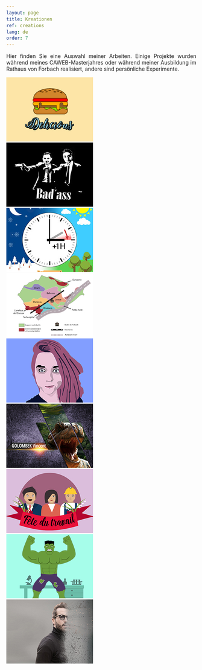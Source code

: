 ```yaml
---
layout: page
title: Kreationen
ref: creations
lang: de
order: 7
---
```



<link rel="stylesheet" type="text/css" href="css/lightbox.min.css">

<div class="wrapper">

<p style="text-align:justify;">Hier finden Sie eine Auswahl meiner Arbeiten. Einige Projekte wurden während meines CAWEB-Masterjahres oder während meiner Ausbildung im Rathaus von Forbach realisiert, andere sind persönliche Experimente.</p>
    
<div class="gallery">
    
<div class="centrer_img">
<a href="img/img1.jpg" data-lightbox="mygallery" data-title="Hamburger">
    <img src="img/img1_thumb.jpg"></a>
</div>

<div class="centrer_img">
<a href="img/img2.jpg" data-lightbox="mygallery" data-title="Pulp Fiction, bessere Version">
   <img src="img/img2_thumb.jpg"></a>
</div>

<div class="centrer_img">
<a href="img/img3.jpg" data-lightbox="mygallery" data-title="Sommerzeitumstellung">
    <img src="img/img3_thumb.jpg"></a>
</div>

<div class="centrer_img">
<a href="img/img4.jpg" data-lightbox="mygallery" data-title="Karte der Vierteln von Forbach">
    <img src="img/img4_thumb.jpg"></a>
</div>

<div class="centrer_img">
<a href="img/img5.jpg" data-lightbox="mygallery" data-title="Portrait in Photoshop erstellt">
    <img src="img/img5_thumb.jpg"></a>
</div>

<div class="centrer_img">
<a href="img/img6.jpg" data-lightbox="mygallery" data-title="Dino">
    <img src="img/img6_thumb.jpg"></a>
</div>

<div class="centrer_img">    
<a href="img/img7.jpg" data-lightbox="mygallery" data-title="Tag der Arbeit">
    <img src="img/img7_thumb.jpg"></a>
</div>

<div class="centrer_img">
<a href="img/img8.jpg" data-lightbox="mygallery" data-title="Hulk Smash!">
    <img src="img/img8_thumb.jpg"></a>
</div>

<div class="centrer_img">
<a href="img/img9.jpg" data-lightbox="mygallery" data-title="Snap!">
    <img src="img/img9_thumb.jpg"></a>
</div> 
    
    
    
</div>

<script src="javascript/lightbox-plus-jquery.min.js"></script>